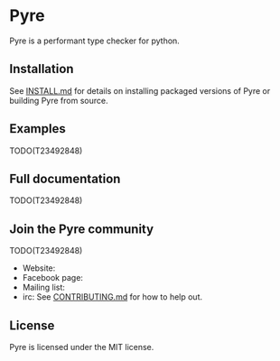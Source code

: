 # Pyre
Pyre is a performant type checker for python.

## Installation
See [INSTALL.md](./INSTALL.md) for details on installing packaged versions of Pyre
or building Pyre from source.

## Examples
TODO(T23492848)

## Full documentation
TODO(T23492848)

## Join the Pyre community
TODO(T23492848)
* Website:
* Facebook page:
* Mailing list:
* irc:
See [CONTRIBUTING.md](./CONTRIBUTING.md) for how to help out.

## License
Pyre is licensed under the MIT license.
